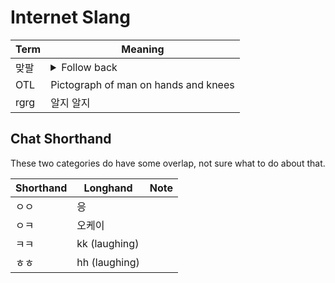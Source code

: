 # Internet Slang

Term | Meaning
-- | --
맞팔 | <details><summary>Follow back</summary>Used on platforms like Twitter and Instagram, that indicate that the person will follow you back if you follow them.</details>
OTL | Pictograph of man on hands and knees
rgrg | 알지 알지

## Chat Shorthand

These two categories do have some overlap, not sure what to do about that.

Shorthand | Longhand | Note
-- | -- | --
ㅇㅇ | 응
ㅇㅋ | 오케이
ㅋㅋ | kk (laughing)
ㅎㅎ | hh (laughing)
